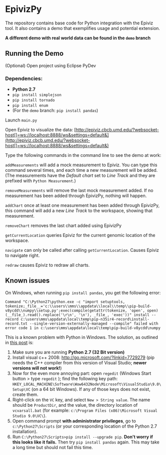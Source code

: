EpivizPy
=====

The repository contains base code for Python integration with the Epiviz tool. 
It also contains a demo that exemplifies usage and potential extension. 

**A different demo with real world data can be found in the ```demo``` branch**

Running the Demo
-----

(Optional) Open project using Eclipse PyDev

### Dependencies:

* **Python 2.7**
* `pip install simplejson`
* `pip install tornado`
* `pip install enum`
* (For the `demo` branch: `pip install pandas`)

Launch ```main.py```

Open Epiviz to visualize the data: [http://epiviz.cbcb.umd.edu/?websocket-host[]=ws://localhost:8888/ws&settings=default&](http://epiviz.cbcb.umd.edu/?websocket-host[]=ws://localhost:8888/ws&settings=default&)

Type the following commands in the command line to see the demo at work:

```addMeasurements``` will add a mock measurement to Epiviz. You can type this command several times, 
and each time a new measurement will be added. (The measurements have the *Default chart* set to *Line 
Track* and they are prefixed with ```Python Measurement```.)

```removeMeasurements``` will remove the last mock measurement added. If no measurement has been added through EpivizPy, nothing will happen.

```addChart``` once at least one measurement has been added through EpivizPy, this command will add a new *Line Track* to the workspace, showing
that measurement.

```removeChart``` removes the last chart added using EpivizPy

```getCurrentLocation``` queries Epiviz for the current genomic location of the workspace.

```navigate``` can only be called after calling ```getCurrentLocation```. Causes Epiviz to navigate right.

```redraw``` causes Epiviz to redraw all charts.

## Known issues

On Windows, when running `pip install pandas`, you get the following error:

```
Command "C:\Python27\python.exe -c "import setuptools, tokenize;_file__='c:\\users\\mms\\appdata\\local\\temp\\pip-build-v8ycdd\\numpy\\setup.py';exec(compile(getattr(tokenize, 'open', open)(__file_).read().replace('\r\n', '\n'), _file_, 'exec'))" install --record c:\users\mms\appdata\local\temp\pip-n35ir4-record\install-record.txt --single-version-externally-managed --compile" failed with error code 1 in c:\users\mms\appdata\local\temp\pip-build-v8ycdd\numpy
```

This is a known problem with Python in Windows. The solution, as outlined in [this post](http://shop.wickeddevice.com/2013/12/11/windows-7-python-virtualenv-and-the-unable-to-find-vcvarsall-bat-error/) is:

1. 	Make sure you are running **Python 2.7 (32 Bit version)**
2. 	Install visual c++ 2008: http://go.microsoft.com/?linkid=7729279 (pip needs the C++ compiler from this version of Visual Studio; **newer versions will not work!**)
3. 	Now for the even more annoying part: open `regedit` (Windows Start button > type `regedit` <enter>); find the following key path: `HKEY_LOCAL_MACHINE\Software\Wow6432Node\Microsoft\VisualStudio\9.0\Setup\VC` (on a 64 bit Windows). If any of those keys does not exist, create them. 
4. 	Right-click on the `VC` key, and select `New > String value`. The name should be `ProductDir`, and the value, the directory location of `vcvarsall.bat` (for example: `c:\Program Files (x86)\Microsoft Visual Studio 9.0\VC\`).
5. 	Open command prompt **with administrator privileges**, go to `c:\Python27\Scripts` (or your corresponding location of the Python 2.7 installation).
6. Run `C:\Python27\Scripts>pip install --upgrade pip`. **Don't worry if this looks like it fails.** Then try `pip install pandas` again. This may take a long time but should not fail this time.

